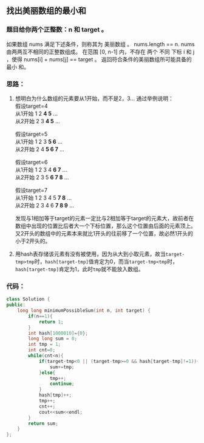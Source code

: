 
## 找出美丽数组的最小和

### 题目给你两个正整数：n 和 target 。

如果数组 nums 满足下述条件，则称其为 美丽数组 。
nums.length == n.
nums 由两两互不相同的正整数组成。
在范围 [0, n-1] 内，不存在 两个 不同 下标 i 和 j ，使得 nums[i] + nums[j] == target 。
返回符合条件的美丽数组所可能具备的 最小 和。

### 思路：
1. 想明白为什么数组的元素要从1开始，而不是2，3...
    通过举例说明：  
    假设target=4  
    从1开始 1 2 **4 5** ...  
    从2开始 2 3 **4 5** ...  

    假设target=5  
    从1开始 1 2 3 **5 6** ...  
    从2开始 2 4 **5 6 7** ...  

    假设target=6  
    从1开始 1 2 3 4 **6 7** ...  
    从2开始 2 3 5 **6 7 8** ...  

    假设target=7  
    从1开始 1 2 3 4 5 **7 8** ...  
    从2开始 2 3 4 6 **7 8 9** ...  
    
    发现与1相加等于target的元素一定比与2相加等于target的元素大，故前者在数组中出现的位置比后者大一个下标位置，那么这个位置由后面的元素顶上。又2开头的数组中的元素本来就比1开头的往前移了一个位置，故必然1开头的小于2开头的。
    
2. 用hash表存储该元素有没有被使用，因为从大到小取元素，故当```target-tmp>tmp```时，```hash[target-tmp]```值肯定为0，而当```target-tmp<tmp```时，```hash[target-tmp]```肯定为1，此时```tmp```就不能放入数组。
### 代码：
```c++
class Solution {
public:
    long long minimumPossibleSum(int n, int target) {
        if(n==1){
            return 1;
        }
        int hash[1000010]={0};
        long long sum = 0;
        int tmp = 1;
        int cnt=0;
        while(cnt<n){
            if(target-tmp<0 || (target-tmp>=0 && hash[target-tmp]!=1)){
                sum+=tmp;
            }else{
                tmp++;
                continue;
            }
            hash[tmp]++;
            tmp++;
            cnt++;
            cout<<sum<<endl;
        }
        return sum;
    }
};
```